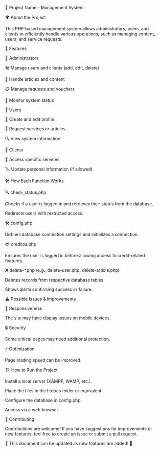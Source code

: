 📌 Project Name - Management System

🌍 About the Project

This PHP-based management system allows administrators, users, and clients to efficiently handle various operations, such as managing content, users, and service requests.

🚀 Features

🔑 Administrators

🛠 Manage users and clients (add, edit, delete)

📰 Handle articles and content

📋 Manage requests and vouchers

📡 Monitor system status

👤 Users

📝 Create and edit profile

📌 Request services or articles

🔍 View system information

🏥 Clients

🎯 Access specific services

🏷 Update personal information (if allowed)

🛠 How Each Function Works

🔍 check_status.php

Checks if a user is logged in and retrieves their status from the database.

Redirects users with restricted access.

🛠 config.php

Defines database connection settings and initializes a connection.

💳 creditos.php

Ensures the user is logged in before allowing access to credit-related features.

❌ delete-*.php (e.g., delete-user.php, delete-article.php)

Deletes records from respective database tables.

Shows alerts confirming success or failure.

⚠️ Possible Issues & Improvements

📱 Responsiveness

The site may have display issues on mobile devices.

🔒 Security

Some critical pages may need additional protection.

⚡ Optimization

Page loading speed can be improved.

🏗 How to Run the Project

Install a local server (XAMPP, WAMP, etc.).

Place the files in the htdocs folder or equivalent.

Configure the database in config.php.

Access via a web browser.

🤝 Contributing

Contributions are welcome! If you have suggestions for improvements or new features, feel free to create an issue or submit a pull request.

📢 This document can be updated as new features are added! 🚀


